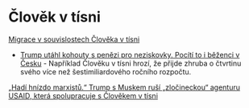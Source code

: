 # Člověk v tísni

[Migrace v souvislostech Člověka v tísni](https://metropolevsech.eu/cs/news/migrace-v-souvislostech-cloveka-v-tisni/)
  *  [Trump utáhl kohouty s penězi pro neziskovky. Pocítí to i běženci v Česku](https://www.idnes.cz/zpravy/domaci/ceske-neziskovky-prijdou-o-penize-kvuli-rozhodnuti-trumpa.A250201_837916_domaci_jan) - Například Člověku v tísni hrozí, že přijde zhruba o čtvrtinu svého více než šestimiliardového ročního rozpočtu.

[„Hadí hnízdo marxistů.“ Trump s Muskem ruší „zločineckou“ agenturu USAID, která spolupracuje s Člověkem v tísni ](https://www.echo24.cz/a/HcgRc/zpravy-svet-trump-vytahl-proti-neziskovkam-vcetne-clovek-v-tisni-hadi-hnizdo-marxistu)
